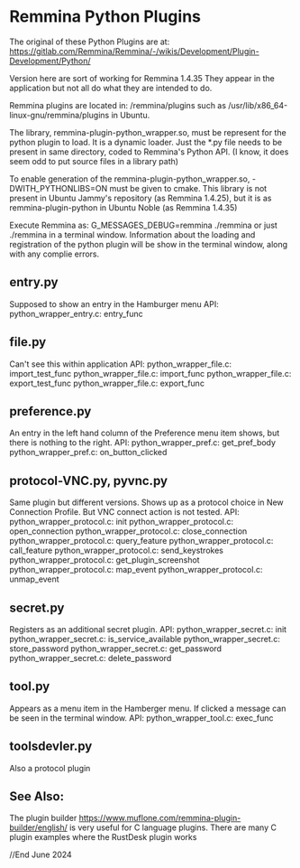 # Remmina Python Plugins

The original of these Python Plugins are at: https://gitlab.com/Remmina/Remmina/-/wikis/Development/Plugin-Development/Python/

Version here are sort of working for Remmina 1.4.35
They appear in the application but not all do what they are intended to do.

Remmina plugins are located in: <your path>/remmina/plugins
such as /usr/lib/x86_64-linux-gnu/remmina/plugins in Ubuntu.

The library, remmina-plugin-python_wrapper.so, must be represent for the python plugin to load.
It is a dynamic loader. Just the *.py file needs to be present in same directory, coded to Remmina's Python API.
(I know, it does seem odd to put source files in a library path)

To enable generation of the remmina-plugin-python_wrapper.so, -DWITH_PYTHONLIBS=ON must be given to cmake.
This library is not present in Ubuntu Jammy's repository (as Remmina 1.4.25), but it is 
as remmina-plugin-python in Ubuntu Noble (as Remmina 1.4.35)

Execute Remmina as: G_MESSAGES_DEBUG=remmina ./remmina or just ./remmina in a terminal window.
Information about the loading and registration of the python plugin will be show in the terminal window,
along with any complie errors.


## entry.py
Supposed to show an entry in the Hamburger menu
API:
python_wrapper_entry.c:		entry_func

## file.py
Can't see this within application
API:
python_wrapper_file.c:		import_test_func
python_wrapper_file.c:	    import_func
python_wrapper_file.c:		export_test_func
python_wrapper_file.c:		export_func

## preference.py
An entry in the left hand column of the Preference menu item shows, but there is nothing to the right.
API:
python_wrapper_pref.c:	    get_pref_body
python_wrapper_pref.c:      on_button_clicked

## protocol-VNC.py, pyvnc.py
Same plugin but different versions. Shows up as a protocol choice in New Connection Profile.
But VNC connect action is not tested.
API:
python_wrapper_protocol.c:	init
python_wrapper_protocol.c:	open_connection
python_wrapper_protocol.c:	close_connection
python_wrapper_protocol.c:	query_feature
python_wrapper_protocol.c:	call_feature
python_wrapper_protocol.c:	send_keystrokes
python_wrapper_protocol.c:	get_plugin_screenshot
python_wrapper_protocol.c:	map_event
python_wrapper_protocol.c:	unmap_event

## secret.py  
Registers as an additional secret plugin.
API:
python_wrapper_secret.c:	init
python_wrapper_secret.c:	is_service_available
python_wrapper_secret.c:	store_password
python_wrapper_secret.c:	get_password
python_wrapper_secret.c:	delete_password

## tool.py
Appears as a menu item in the Hamberger menu. If clicked a message can be seen in the terminal window.
API:
python_wrapper_tool.c:	    exec_func

## toolsdevler.py
Also a protocol plugin

## See Also:
The plugin builder https://www.muflone.com/remmina-plugin-builder/english/
is very useful for C language plugins.
There are many C plugin examples where the RustDesk plugin works

//End
June 2024

